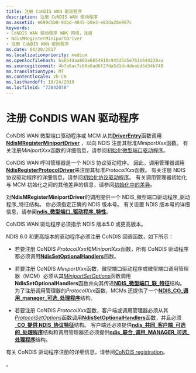```yaml
---
title: 注册 CoNDIS WAN 驱动程序
description: 注册 CoNDIS WAN 驱动程序
ms.assetid: e699d1b0-9dbd-4845-b8e3-e83da20e997c
keywords:
- CoNDIS WAN 驱动程序 WDK 网络，注册
- NdisMRegisterMiniportDriver
- 注册 CoNDIS WAN 驱动程序
ms.date: 04/20/2017
ms.localizationpriority: medium
ms.openlocfilehash: 6a054daa802e6654910c945d5d5e761b644229aa
ms.sourcegitcommit: 4b7a6ac7c68e6ad6f27da5d1dc4deabd5d34b748
ms.translationtype: MT
ms.contentlocale: zh-CN
ms.lasthandoff: 10/24/2019
ms.locfileid: "72842078"
---
```

# <a name="registering-condis-wan-drivers"></a>注册 CoNDIS WAN 驱动程序





CoNDIS WAN 微型端口驱动程序或 MCM 从其[**DriverEntry**](https://docs.microsoft.com/windows-hardware/drivers/ddi/wdm/nc-wdm-driver_initialize)函数调用[**NdisMRegisterMiniportDriver**](https://docs.microsoft.com/windows-hardware/drivers/ddi/ndis/nf-ndis-ndismregisterminiportdriver) ，以向 NDIS 注册其标准*MiniportXxx*函数。 有关注册*MiniportXxx*函数的详细信息，请参阅[初始化微型端口驱动程序](initializing-a-miniport-driver.md)。

CoNDIS WAN 呼叫管理器是一个 NDIS 协议驱动程序。 因此，调用管理器调用[**NdisRegisterProtocolDriver**](https://docs.microsoft.com/windows-hardware/drivers/ddi/ndis/nf-ndis-ndisregisterprotocoldriver)来注册其标准*ProtocolXxx*函数。 有关注册 NDIS 协议驱动程序的详细信息，请参阅[初始化协议驱动程序](initializing-a-protocol-driver.md)。 有关调用管理器初始化与 MCM 初始化之间的其他差异的信息，请参阅[初始化中的差异](differences-in-initialization.md)。

对**NdisMRegisterMiniportDriver**的调用提供一个 NDIS\_微型端口驱动程序\_驱动程序\_特征结构。 你必须指定正确的 NDIS 版本号。 有关设置 NDIS 版本号的详细信息，请参阅[**ndis\_微型端口\_驱动程序\_特性**](https://docs.microsoft.com/windows-hardware/drivers/ddi/ndis/ns-ndis-_ndis_miniport_driver_characteristics)。

CoNDIS WAN 驱动程序必须指示 NDIS 版本5.0 或更高版本。

NDIS 6.0 和更高版本的驱动程序必须注册 CoNDIS 回调函数，如下所示：

-   若要注册 CoNDIS *ProtocolXxx*和*MiniportXxx*函数，所有 CoNDIS 驱动程序都必须调用[**NdisSetOptionalHandlers**](https://docs.microsoft.com/windows-hardware/drivers/ddi/ndis/nf-ndis-ndissetoptionalhandlers)函数。

-   若要注册 CoNDIS *MiniportXxx*函数，微型端口驱动程序或微型端口调用管理器（MCM）必须从其[*MiniportSetOptions*](https://docs.microsoft.com/windows-hardware/drivers/ddi/ndis/nc-ndis-set_options)函数调用**NdisSetOptionalHandlers**函数并向其传递[**NDIS\_微型端口\_联\_特征**](https://docs.microsoft.com/windows-hardware/drivers/ddi/ndis/ns-ndis-_ndis_miniport_co_characteristics)结构。 为了注册调用管理器的*ProtocolXxx*函数，MCMs 还提供了一个[**NDIS\_CO\_调用\_manager\_可选\_处理程序**](https://docs.microsoft.com/windows-hardware/drivers/ddi/ndis/ns-ndis-_ndis_co_call_manager_optional_handlers)结构。

-   若要注册 CoNDIS *ProtocolXxx*函数，客户端或调用管理器必须从其[*ProtocolSetOptions*](https://docs.microsoft.com/windows-hardware/drivers/ddi/ndis/nc-ndis-set_options)函数调用[**NdisSetOptionalHandlers**](https://docs.microsoft.com/windows-hardware/drivers/ddi/ndis/nf-ndis-ndissetoptionalhandlers)函数，并且必须[ **\_CO\_提供 NDIS\_协议特征**](https://docs.microsoft.com/windows-hardware/drivers/ddi/ndis/ns-ndis-_ndis_protocol_co_characteristics)结构。 客户端还必须提供[**ndis\_共同\_客户端\_可选的\_处理程序**](https://docs.microsoft.com/windows-hardware/drivers/ddi/ndis/ns-ndis-_ndis_co_client_optional_handlers)结构和调用管理器还必须提供[**ndis\_联合\_调用\_MANAGER\_可选\_处理程序**](https://docs.microsoft.com/windows-hardware/drivers/ddi/ndis/ns-ndis-_ndis_co_call_manager_optional_handlers)结构。

有关 CoNDIS 驱动程序注册的详细信息，请参阅[CoNDIS registration](condis-registration.md)。

。

 

 





